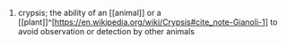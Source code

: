 1. crypsis; the ability of an [[animal]] or a [[plant]]^[https://en.wikipedia.org/wiki/Crypsis#cite_note-Gianoli-1] to avoid observation or detection by other animals
